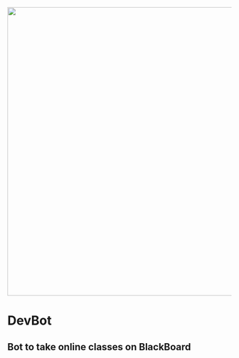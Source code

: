 <p align="center">
  <img width="600" height="650" src="https://images.creativemarket.com/0.1.0/ps/6716326/300/200/m2/fpnw/wm0/logo-file-38-.jpg?1563763081&s=07e562c081d8367cd0f4c7fdec2e1ab2">
</p>

#                                                                     DevBot
## Bot to take online classes on BlackBoard
